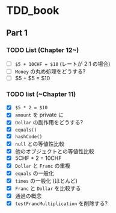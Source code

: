 # TDD_book
## Part 1
### TODO List (Chapter 12~)

- [ ] `$5 + 10CHF = $10` (レートが 2:1 の場合)
- [ ] `Money` の丸め処理をどうする?
- [ ] $5 + $5 = $10

### TODO list (~Chapter 11)

- [x] `$5 * 2 = $10`
- [x] `amount` を private に
- [x] `Dollar` の副作用をどうする?
- [x] `equals()`
- [x] `hashCode()`
- [x] `null` との等値性比較
- [x] 他のオブジェクトとの等値性比較
- [x] 5CHF * 2 = 10CHF
- [x] `Dollar` と `Franc` の重複
- [x] `equals` の一般化
- [x] `times`  の一般化 (ほとんど)
- [x] `Franc` と `Dollar` を比較する
- [x] 通過の概念
- [x] `testFrancMultiplication` を削除する?